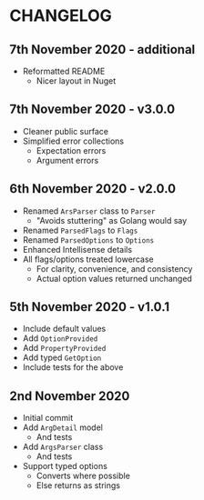 # CHANGELOG

## 7th November 2020 - additional

- Reformatted README
	- Nicer layout in Nuget

## 7th November 2020 - v3.0.0

- Cleaner public surface
- Simplified error collections
	- Expectation errors
	- Argument errors

## 6th November 2020 - v2.0.0

- Renamed `ArsParser` class to `Parser`
	- "Avoids stuttering" as Golang would say
- Renamed `ParsedFlags` to `Flags`
- Renamed `ParsedOptions` to `Options`
- Enhanced Intellisense details
- All flags/options treated lowercase
	- For clarity, convenience, and consistency
	- Actual option values returned unchanged

## 5th November 2020 - v1.0.1

- Include default values
- Add `OptionProvided`
- Add `PropertyProvided`
- Add typed `GetOption`
- Include tests for the above

## 2nd November 2020

- Initial commit
- Add `ArgDetail` model
	- And tests
- Add `ArgsParser` class
	- And tests
- Support typed options
	- Converts where possible
	- Else returns as strings
